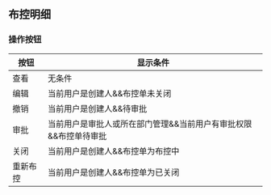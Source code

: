 ## 布控明细

### 操作按钮

| 按钮     | 显示条件                                                         |
| -------- | ---------------------------------------------------------------- |
| 查看     | 无条件                                                           |
| 编辑     | 当前用户是创建人&&布控单未关闭                                   |
| 撤销     | 当前用户是创建人&&待审批                                         |
| 审批     | 当前用户是审批人或所在部门管理&&当前用户有审批权限&&布控单待审批 |
| 关闭     | 当前用户是创建人&&布控单为布控中                                 |
| 重新布控 | 当前用户是创建人&&布控单为已关闭                                 |

